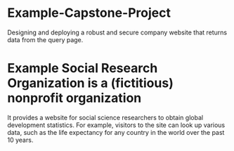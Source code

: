# Example-Capstone-Project
Designing and deploying a robust and secure company website that returns data from the query page.

# Example Social Research Organization is a (fictitious) nonprofit organization 
It provides a website for social science researchers to obtain global development statistics. For example, visitors to the site can look up various data, such as the life expectancy for any country in the world over the past 10 years.
